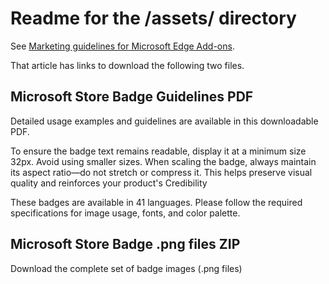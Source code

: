 # Readme for the /assets/ directory

See [Marketing guidelines for Microsoft Edge Add-ons](https://learn.microsoft.com/microsoft-edge/extensions/publish/marketing-guidelines).

That article has links to download the following two files.


<!-- ====================================================================== -->
## Microsoft Store Badge Guidelines PDF
<!-- todo: "Microsoft Store", or "Microsoft Edge Add-ons" site? -->

<!-- todo: move to LegalDocs repo? -->

Detailed usage examples and guidelines are available in this downloadable PDF.

<!-- probably delete dup text, see article in regular docs instead: -->
To ensure the badge text remains readable, display it at a minimum size 32px.  Avoid using smaller sizes.  When scaling the badge, always maintain its aspect ratio—do not stretch or compress it.  This helps preserve visual quality and reinforces your product's Credibility

These badges are available in 41 languages.  Please follow the required specifications for image usage, fonts, and color palette.


<!-- ====================================================================== -->
## Microsoft Store Badge .png files ZIP
<!-- todo: "Microsoft Store", or "Microsoft Edge Add-ons" site? -->

Download the complete set of badge images (.png files)
